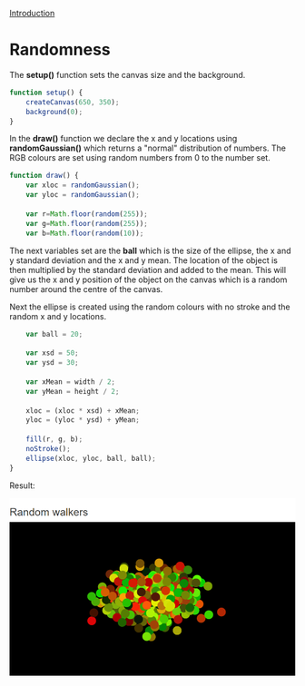 [Introduction](../)

# Randomness

 The **setup()** function sets the canvas size and the background.

```js
function setup() {
    createCanvas(650, 350);
    background(0);
}
```
In the **draw()** function we declare the x and y locations using **randomGaussian()** which returns a "normal" distribution of numbers.
The RGB colours are set using random numbers from 0 to the number set.


```js
function draw() {
    var xloc = randomGaussian();
    var yloc = randomGaussian();

    var r=Math.floor(random(255));
    var g=Math.floor(random(255));
    var b=Math.floor(random(10));
```
The next variables set are the **ball** which is the size of the ellipse, the x and y standard deviation and the x and y mean. The location of the object is then multiplied by the standard deviation and added to the mean. This will give us the x and y position of the object on the canvas which is a random number around the centre of the canvas.

Next the ellipse is created using the random colours with no stroke and the random x and y locations.

```js
    var ball = 20;

    var xsd = 50;
    var ysd = 30;

    var xMean = width / 2;
    var yMean = height / 2;

    xloc = (xloc * xsd) + xMean;
    yloc = (yloc * ysd) + yMean;

    fill(r, g, b);
    noStroke();
    ellipse(xloc, yloc, ball, ball);
}
```

Result:

![Randomness](img/Sketch15.PNG?raw=true "Randomness")
